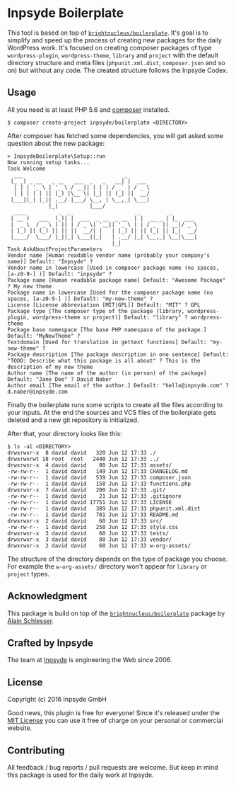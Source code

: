 # Inpsyde Boilerplate

This tool is based on top of [`brightnucleus/boilerplate`](https://github.com/brightnucleus/boilerplate). It's goal is to simplify and speed up the process of creating new packages for the daily WordPress work. It's focused on creating composer packages of type `wordpress-plugin`, `wordpress-theme`, `library` and `project` with the default directory structure and meta files (`phpunit.xml.dist`, `composer.json` and so on) but without any code. The created structure follows the Inpsyde Codex.

## Usage

All you need is at least PHP 5.6 and [composer](https://getcomposer.org/) installed. 

```
$ composer create-project inpsyde/boilerplate <DIRECTORY>
```

After composer has fetched some dependencies, you will get asked some question about the new package:

```
> InpsydeBoilerplate\Setup::run
Now running setup tasks...
Task Welcome
  ___                                _
 |_ _| _ __   _ __   ___  _   _   __| |  ___
  | | | '_ \ | '_ \ / __|| | | | / _` | / _ \
  | | | | | || |_) |\__ \| |_| || (_| ||  __/
 |___||_| |_|| .__/ |___/ \__, | \__,_| \___|
             |_|          |___/
  ____          _  _                     _         _
 | __ )   ___  (_)| |  ___  _ __  _ __  | |  __ _ | |_  ___
 |  _ \  / _ \ | || | / _ \| '__|| '_ \ | | / _` || __|/ _ \
 | |_) || (_) || || ||  __/| |   | |_) || || (_| || |_|  __/
 |____/  \___/ |_||_| \___||_|   | .__/ |_| \__,_| \__|\___|
                                 |_|
Task AskAboutProjectParameters
Vendor name [Human readable vendor name (probably your company's name)] Default: "Inpsyde" ?
Vendor name in lowercase [Used in composer package name (no spaces, [a-z0-9-] )] Default: "inpsyde" ?
Package name [Human readable package name] Default: "Awesome Package" ? My new theme
Package name in lowercase [Used for the composer package name (no spaces, [a-z0-9-] )] Default: "my-new-theme" ?
License [License abbreviation [MIT|GPL]] Default: "MIT" ? GPL
Package type [The composer type of the package (library, wordpress-plugin, wordpress-theme or project)] Default: "library" ? wordpress-theme
Package base namespace [The base PHP namespace of the package.] Default: "MyNewTheme" ?
Textdomain [Used for translation in gettext functions] Default: "my-new-theme" ?
Package description [The package description in one sentence] Default: "TODO: Describe what this package is all about" ? This is the description of my new theme
Author name [The name of the author (in person) of the package] Default: "Jane Doe" ? David Naber
Author email [The email of the author.] Default: "hello@inpsyde.com" ? d.naber@inpsyde.com
```

Finally the boilerplate runs some scripts to create all the files according to your inputs. At the end the sources and VCS files of the boilerplate gets deleted and a new git repository is initialized.

After that, your directory looks like this:

```
$ ls -al <DIRECTORY>
drwxrwxr-x  8 david david   320 Jun 12 17:33 ./
drwxrwxrwt 18 root  root   2440 Jun 12 17:33 ../
drwxrwxr-x  4 david david    80 Jun 12 17:33 assets/
-rw-rw-r--  1 david david   149 Jun 12 17:33 CHANGELOG.md
-rw-rw-r--  1 david david   539 Jun 12 17:33 composer.json
-rw-rw-r--  1 david david   158 Jun 12 17:33 functions.php
drwxrwxr-x  7 david david   200 Jun 12 17:33 .git/
-rw-rw-r--  1 david david    21 Jun 12 17:33 .gitignore
-rw-rw-r--  1 david david 17751 Jun 12 17:33 LICENSE
-rw-rw-r--  1 david david   389 Jun 12 17:33 phpunit.xml.dist
-rw-rw-r--  1 david david   781 Jun 12 17:33 README.md
drwxrwxr-x  2 david david    60 Jun 12 17:33 src/
-rw-rw-r--  1 david david   258 Jun 12 17:33 style.css
drwxrwxr-x  3 david david    60 Jun 12 17:33 tests/
drwxrwxr-x  3 david david    80 Jun 12 17:33 vendor/
drwxrwxr-x  2 david david    60 Jun 12 17:33 w-org-assets/
```

The structure of the directory depends on the type of package you choose. For example the `w-org-assets/` directory won't appear for `library` or `project` types.

## Acknowledgment

This package is build on top of the [`brightnucleus/boilerplate`](https://github.com/brightnucleus/boilerplate) package by [Alain Schlesser](http://www.alainschlesser.com/).

## Crafted by Inpsyde

The team at [Inpsyde](https://inpsyde.com) is engineering the Web since 2006.

## License

Copyright (c) 2016 Inpsyde GmbH

Good news, this plugin is free for everyone! Since it's released under the [MIT License](LICENSE) you can use it free of charge on your personal or commercial website.

## Contributing

All feedback / bug reports / pull requests are welcome. But keep in mind this package is used for the daily work at Inpsyde.
